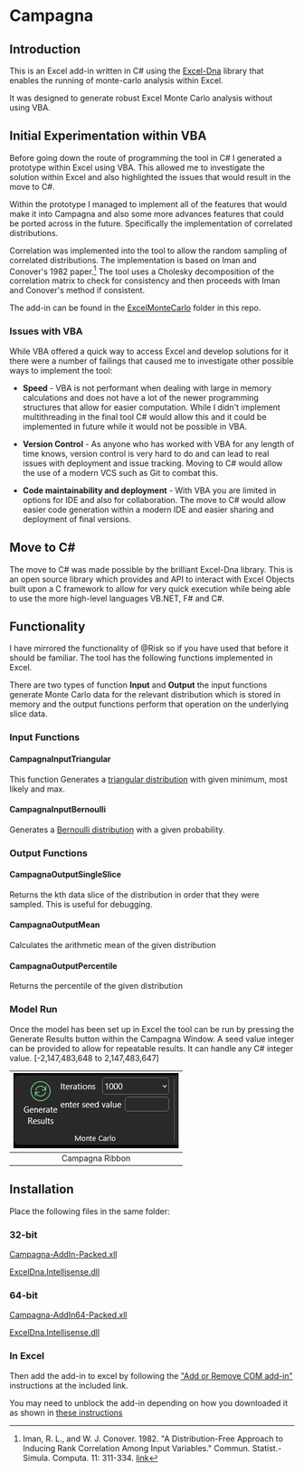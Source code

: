 # Campagna

## Introduction

This is an Excel add-in written in C# using the [Excel-Dna](https://excel-dna.net/) library that enables the running of monte-carlo analysis within Excel.

It was designed to generate robust Excel Monte Carlo analysis without using VBA.

## Initial Experimentation within VBA

Before going down the route of programming the tool in C# I generated a prototype within Excel using VBA. This allowed me to investigate the solution within Excel and also highlighted the issues that would result in the move to C#.

Within the prototype I managed to implement all of the features that would make it into Campagna and also some more advances features that could be ported across in the future. Specifically the implementation of correlated distributions.

Correlation was implemented into the tool to allow the random sampling of correlated distributions. The implementation is based on Iman and Conover's 1982 paper.[^fn] The tool uses a Cholesky decomposition of the correlation matrix to check for consistency and then proceeds with Iman and Conover's method if consistent.

The add-in can be found in the [ExcelMonteCarlo](./ExcelMonteCarlo/) folder in this repo.

### Issues with VBA

While VBA offered a quick way to access Excel and develop solutions for it there were a number of failings that caused me to investigate other possible ways to implement the tool:

- **Speed** - VBA is not performant when dealing with large in memory calculations and does not have a lot of the newer programming structures that allow for easier computation. While I didn't implement multithreading in the final tool C# would allow this and it could be implemented in future while it would not be possible in VBA.

- **Version Control** - As anyone who has worked with VBA for any length of time knows, version control is very hard to do and can lead to real issues with deployment and issue tracking. Moving to C# would allow the use of a modern VCS such as Git to combat this.

- **Code maintainability and deployment** - With VBA you are limited in options for IDE and also for collaboration. The move to C# would allow easier code generation within a modern IDE and easier sharing and deployment of final versions.

## Move to C\#

The move to C# was made possible by the brilliant Excel-Dna library. This is an open source library which provides and API to interact with Excel Objects built upon a C framework to allow for very quick execution while being able to use the more high-level languages VB.NET, F# and C#.

## Functionality

I have mirrored the functionality of @Risk so if you have used that before it should be familiar. The tool has the following functions implemented in Excel.

There are two types of function **Input** and **Output** the input functions generate Monte Carlo data for the relevant distribution which is stored in memory and the output functions perform that operation on the underlying slice data.

### Input Functions

#### CampagnaInputTriangular

This function Generates a [triangular distribution](https://en.wikipedia.org/wiki/Triangular_distribution) with given minimum, most likely and max.

#### CampagnaInputBernoulli

Generates a [Bernoulli distribution](https://en.wikipedia.org/wiki/Bernoulli_distribution) with a given probability.

### Output Functions

#### CampagnaOutputSingleSlice

Returns the kth data slice of the distribution in order that they were sampled. This is useful for debugging.

#### CampagnaOutputMean

Calculates the arithmetic mean of the given distribution

#### CampagnaOutputPercentile

Returns the percentile of the given distribution

### Model Run

Once the model has been set up in Excel the tool can be run by pressing the Generate Results button within the Campagna Window. A seed value integer can be provided to allow for repeatable results. It can handle any C# integer value. \[-2,147,483,648 to 2,147,483,647\]

| ![Campagna Ribbon](./Documentation/Campagna%20Ribbon.png) |
| :--: |
| Campagna Ribbon |

## Installation

Place the following files in the same folder:

### 32-bit

[Campagna-AddIn-Packed.xll](./bin/Release/Campagna-AddIn-packed.xll)

[ExcelDna.Intellisense.dll](./bin/Release/ExcelDna.IntelliSense.dll)

### 64-bit

[Campagna-AddIn64-Packed.xll](./bin/Release/Campagna-AddIn64-packed.xll)

[ExcelDna.Intellisense.dll](./bin/Release/ExcelDna.IntelliSense.dll)

### In Excel

Then add the add-in to excel by following the ["Add or Remove COM add-in"](https://support.microsoft.com/en-gb/office/add-or-remove-add-ins-in-excel-0af570c4-5cf3-4fa9-9b88-403625a0b460) instructions at the included link.

You may need to unblock the add-in depending on how you downloaded it as shown in [these instructions](https://www.calctopia.com/unblock-excel-add-in/)


[^fn]: Iman, R. L., and W. J. Conover. 1982. "A Distribution-Free Approach to Inducing Rank Correlation Among Input Variables." Commun. Statist.-Simula. Computa. 11: 311-334. [link](https://www.uio.no/studier/emner/matnat/math/STK4400/v05/undervisningsmateriale/A%20distribution-free%20approach%20to%20rank%20correlation.pdf)